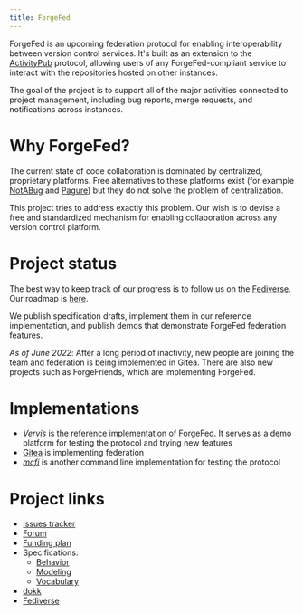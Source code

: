 ```yaml
---
title: ForgeFed
---
```


ForgeFed is an upcoming federation protocol for enabling interoperability
between version control services. It's built as an extension to the
[ActivityPub] protocol, allowing users of any ForgeFed-compliant service to
interact with the repositories hosted on other instances.

The goal of the project is to support all of the major activities connected to
project management, including bug reports, merge requests, and notifications
across instances.


# Why ForgeFed?

The current state of code collaboration is dominated by centralized, proprietary
platforms. Free alternatives to these platforms exist (for example [NotABug] and
[Pagure]) but they do not solve the problem of centralization.

This project tries to address exactly this problem. Our wish is to devise a free
and standardized mechanism for enabling collaboration across any version control
platform.


# Project status

The best way to keep track of our progress is to follow us on the
[Fediverse](https://floss.social/@forgefed). Our roadmap is
[here](https://codeberg.org/forgefed/forgefed/issues/87).

We publish specification drafts, implement them in our reference
implementation, and publish demos that demonstrate ForgeFed federation
features.

*As of June 2022*: After a long period of inactivity, new people are joining
the team and federation is being implemented in Gitea. There are also new
projects such as ForgeFriends, which are implementing ForgeFed.


# Implementations

- *[Vervis]* is the reference implementation of ForgeFed. It serves as a demo
platform for testing the protocol and trying new features
- [Gitea][] is implementing federation
- *[mcfi]* is another command line implementation for testing the protocol

# Project links

- [Issues tracker](https://codeberg.org/ForgeFed/ForgeFed/issues)
- [Forum](https://socialhub.activitypub.rocks/c/software/forgefed)
- [Funding plan](/funding-plan.html)
- Specifications:
    * [Behavior](/behavior.html)
    * [Modeling](/modeling.html)
    * [Vocabulary](/vocabulary.html)
- [dokk](https://dokk.org/ForgeFed)
- <a rel="me" href="https://floss.social/@forgefed">Fediverse</a>


[ActivityPub]:    https://www.w3.org/TR/activitypub/
[NotABug]:        https://notabug.org
[Pagure]:         https://pagure.io
[Vervis]:         https://dev.angeley.es/s/fr33domlover/r/vervis
[mcfi]:           https://notabug.org/zPlus/mcfi
[ForgeFed Forum]: https://talk.feneas.org/c/forgefed
[Gitea]:          https://gitea.io
